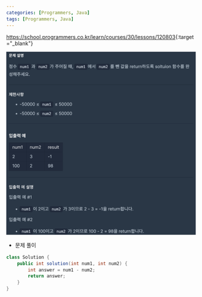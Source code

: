 ```yaml
---
categories: [Programmers, Java]
tags: [Programmers, Java] 
---
```


<https://school.programmers.co.kr/learn/courses/30/lessons/120803>{:target="_blank"}

![문제](/assets/img/programmers/java/%EB%91%90_%EC%88%98%EC%9D%98_%EC%B0%A8.png)

- 문제 풀이

```java
class Solution {
    public int solution(int num1, int num2) {
        int answer = num1 - num2;
        return answer;
    }
}
```